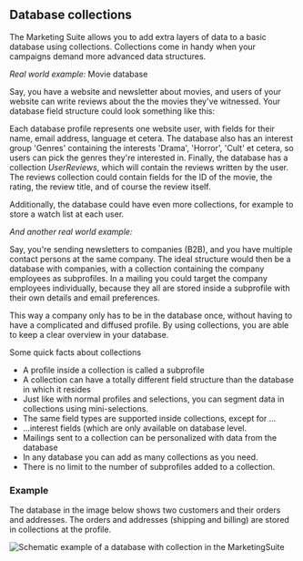 ## Database collections

The Marketing Suite allows you to add extra layers of data to a basic database using collections. Collections come in handy when your campaigns demand more advanced data structures. 

*Real world example:* Movie database

Say, you have a website and newsletter about movies, and users of your website can write reviews about the the movies they've witnessed. Your database field structure could look something like this: 

Each database profile represents one website user, with fields for their name, email address, language et cetera. 
The database also has an interest group 'Genres' containing the interests 'Drama', 'Horror', 'Cult' et cetera, so users can pick the genres they're interested in. 
Finally, the database has a collection *UserReviews*, which will contain the reviews written by the user. The reviews collection could
contain fields for the ID of the movie, the rating, the review title, and of course the review itself.

Additionally, the database could have even more collections, for example to store a watch list at each user.

*And another real world example:*  

Say, you're sending newsletters to companies (B2B), and you have multiple contact persons at the same company. The ideal 
structure would then be a database with companies, with a collection containing the company employees as subprofiles. 
In a mailing you could target the company employees individually, because they all are stored inside a subprofile with their own details and email preferences. 

This way a company only has to be in the database once, without having to have a complicated and diffused profile. By using collections, you are able to keep a clear overview in your database.

Some quick facts about collections

* A profile inside a collection is called a subprofile
* A collection can have a totally different field structure than the database in which it resides
* Just like with normal profiles and selections, you can segment data in collections using mini-selections.
* The same field types are supported inside collections, except for ... 
* ...interest fields (which are only available on database level.
* Mailings sent to a collection can be personalized with data from the database 
* In any database you can add as many collections as you need.
* There is no limit to the number of subprofiles added to a collection.

### Example 

The database in the image below shows two customers and their orders and addresses. 
The orders and addresses (shipping and billing) are stored in collections at the profile.  

![Schematic example of a database with collection in the MarketingSuite](../../images/ProfileCollection.png)